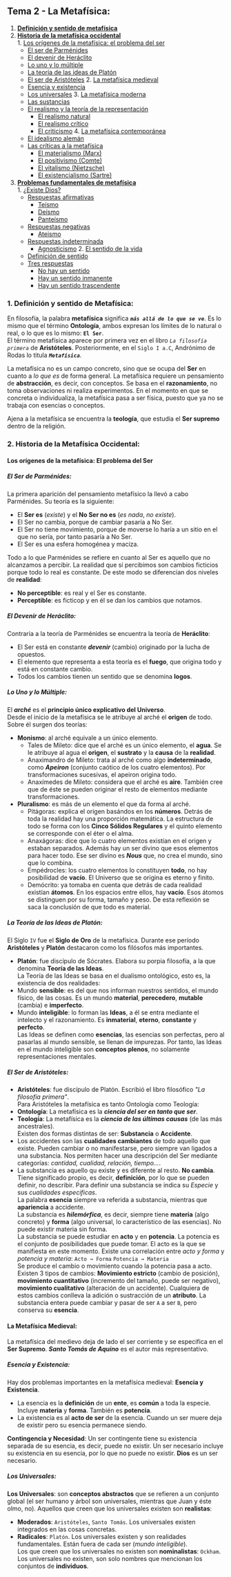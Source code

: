 ## Tema 2 - La Metafísica:  
  1.  [**Definición y sentido de metafísica**](#1-definición-y-sentido-de-metafísica)  
  2.  [**Historia de la metafísica occidental**](#2-historia-de-la-metafísica-occidental)  
    1. [Los orígenes de la metafísica: el problema del ser](#los-orígenes-de-la-metafísica-el-problema-del-ser)
      * [El ser de Parménides](#el-ser-de-parménides)
      * [El devenir de Heráclito](#el-devenir-de-heráclito)
      * [Lo uno y lo múltiple](#lo-uno-y-lo-múltiple)
      * [La teoría de las ideas de Platón](#la-teoría-de-las-ideas-de-platón)
      * [El ser de Aristóteles](#el-ser-de-aristóteles)
    2. [La metafísica medieval](#la-metafísica-medieval)
      * [Esencia y existencia](#esencia-y-existencia)
      * [Los universales](#los-universales)
    3. [La metafísica moderna](#la-metafísica-moderna)
      * [Las sustancias](#las-sustancias)
      * [El realismo y la teoría de la representación](#)
        * [El realismo natural](#)
        * [El realismo crítico](#)
        * [El criticismo](#)
    4. [La metafísica contemporánea](#)
      * [El idealismo alemán](#)
      * [Las críticas a la metafísica](#)
        * [El materialismo (Marx)](#)
        * [El positivismo (Comte)](#)
        * [El vitalismo (Nietzsche)](#)
        * [El existencialismo (Sartre)](#)
  3.  [**Problemas fundamentales de metafísica**](#3-problemas-fundamentales-de-metafísica)  
    1. [¿Existe Dios?](#)
      * [Respuestas afirmativas](#)
        * [Teísmo](#)
        * [Deísmo](#)
        * [Panteísmo](#)
      * [Respuestas negativas](#)
        * [Ateismo](#)
      * [Respuestas indeterminada](#)
        * [Agnosticismo](#)
    2. [El sentido de la vida](#)
      * [Definición de sentido](#)
      * [Tres respuestas](#)
        * [No hay un sentido](#)
        * [Hay un sentido inmanente](#)
        * [Hay un sentido trascendente](#)

### 1. Definición y sentido de Metafísica:  
En filosofía, la palabra **metafísica** significa ***`más allá de lo que se ve`***. Es lo mismo que el término **Ontología**, ambos expresan los límites de lo natural o real, o lo que es lo mismo: **`El Ser`**.  
El término metafísica aparece por primera vez en el libro *`La filosofía primera`* de **Aristóteles**. Posteriormente, en el `Siglo I a.C`, Andrónimo de Rodas lo titula ***`Metafísica`***.  

La metafísica no es un campo concreto, sino que se ocupa del **Ser** en cuanto a *lo que es* de forma general. La metafísica requiere un pensamiento de **abstracción**, es decir, con conceptos. Se basa en el **razonamiento**, no toma observaciones ni realiza experimentos. En el momento en que se concreta o individualiza, la metafísica pasa a ser física, puesto que ya no se trabaja con esencias o conceptos.  

Ajena a la metafísica se encuentra la **teología**, que estudia el **Ser supremo** dentro de la religión.

### 2. Historia de la Metafísica Occidental:  
#### Los orígenes de la metafísica: El problema del Ser
##### El Ser de Parménides:  
La primera aparición del pensamiento metafísico la llevó a cabo Parménides. Su teoría es la siguiente:  
  * El **Ser es** (*existe*) y el **No Ser no es** (*es nada*, *no existe*).  
  * El Ser no cambia, porque de cambiar pasaría a No Ser.  
  * El Ser no tiene movimiento, porque de moverse lo haría a un sitio en el que no sería, por tanto pasaría a No Ser.  
  * El Ser es una esfera homogénea y maciza.  

Todo a lo que Parménides se refiere en cuanto al Ser es aquello que no alcanzamos a percibir. La realidad que sí percibimos son cambios ficticios porque todo lo real es constante. De este modo se diferencian dos niveles de **realidad**:  
  * **No perceptible**: es real y el Ser es constante.  
  * **Perceptible**: es ficticop y en él se dan los cambios que notamos.  

##### El Devenir de Heráclito:  
Contraria a la teoría de Parménides se encuentra la teoría de **Heráclito**:  
  * El Ser está en constante ***devenir*** (cambio) originado por la lucha de opuestos.  
  * El elemento que representa a esta teoría es el **fuego**, que origina todo y está en constante cambio.  
  * Todos los cambios tienen un sentido que se denomina **logos**.  

##### Lo Uno y lo Múltiple:  
El ***arché*** es el **principio único explicativo del Universo**.  
Desde el inicio de la metafísica se le atribuye al arché el **origen** de todo. Sobre él surgen dos teorías:  
  * **Monismo**: al arché equivale a un único elemento.  
    * Tales de Mileto: dice que el arché es un único elemento, el **agua**. Se le atribuye al agua el **origen**, el **sustrato** y la **causa** de la **realidad**.  
    * Anaximandro de Mileto: trata al arché como algo **indeterminado**, como ***Apeiron*** (conjunto caótico de los cuatro elementos). Por transformaciones sucesivas, el apeiron origina todo.  
    * Anaxímedes de Mileto: considera que el arché es **aire**. También cree que de éste se pueden originar el resto de elementos mediante transformaciones.  
  * **Pluralismo**: es más de un elemento el que da forma al arché.  
    * Pitágoras: explica el origen basándos en los **números**. Detrás de toda la realidad hay una proporción matemática. La estructura de todo se forma con los **Cinco Sólidos Regulares** y el quinto elemento se corresponde con el éter o el alma.  
    * Anaxágoras: dice que lo cuatro elementos existían en el origen y estaban separados. Además hay un ser divino que esos elementos para hacer todo. Ese ser divino es ***Nous*** que, no crea el mundo, sino que lo combina.
    * Empédrocles: los cuatro elementos lo constituyen **todo**, no hay posibilidad de **vacío**. El Universo que se origina es eterno y finito.
    * Demócrito: ya tomaba en cuenta que detrás de cada realidad existían **átomos**. En los espacios entre ellos, hay **vacío**. Esos átomos se distinguen por su forma, tamaño y peso. De esta reflexión se saca la conclusión de que todo es material.

##### La Teoría de las Ideas de Platón:  
El Siglo `IV` fue el **Siglo de Oro** de la metafísica. Durante ese período **Aristóteles** y **Platón** destacaron como los filósofos más importantes.  
  * **Platón**: fue discípulo de Sócrates. Elabora su porpia filosofía, a la que denomina **Teoría de las Ideas**.  
  La Teoría de las Ideas se basa en el dualismo ontológico, esto es, la existencia de dos realidades:
   * Mundo **sensible**: es del que nos informan nuestros sentidos, el mundo físico, de las cosas. Es un mundo **material**, **perecedero**, **mutable** (cambia) e **imperfecto**.
   * Mundo **inteligible**: lo forman las **Ideas**, a él se entra mediante el intelecto y el razonamiento. Es **inmaterial**, **eterno**, **constante** y **perfecto**.  
  Las Ideas se definen como **esencias**, las esencias son perfectas, pero al pasarlas al mundo sensible, se llenan de impurezas. Por tanto, las Ideas en el mundo inteligible son **conceptos plenos**, no solamente representaciones mentales.  

##### El Ser de Aristóteles:  
  * **Aristóteles**: fue discípulo de Platón. Escribió el libro filosófico *"La filosofía primera"*.  
  Para Aristóteles la metafísica es tanto Ontología como Teología:
   * **Ontología**: La metafísica es la ***ciencia del ser en tanto que ser***.  
   * **Teología**: La metafísica es la ***ciencia de las últimas causas*** (de las más ancestrales).  
  Existen dos formas distintas de ser: **Substancia** o **Accidente**.  
   * Los accidentes son las **cualidades cambiantes** de todo aquello que existe. Pueden cambiar o no manifestarse, pero siempre van ligados a una substancia. Nos permiten hacer una descripción del Ser mediante categorías: *cantidad, cualidad, relación, tiempo...*.  
   * La substancia es aquello qu existe y es diferente al resto. **No cambia**. Tiene significado propio, es decir, **definición**, por lo que se pueden definir, no describir. Para definir una substancia se indica su *Especie* y sus *cualidades específicas*.  
   La palabra **esencia** siempre va referida a substancia, mientras que **apariencia** a accidente.  
   La substancia es ***hilemórfica***, es decir, siempre tiene **materia** (algo concreto) y **forma** (algo universal, lo característico de las esencias). No puede existir materia sin forma.  
   La substancia se puede estudiar en **acto** y en **potencia**. La potencia es el conjunto de posibilidades que puede tomar. El acto es la que se manifiesta en este momento. Existe una correlación entre *acto y forma* y *potencia y materia*: `Acto → Forma`  `Potencia → Materia`  
   Se produce el cambio o movimiento cuando la potencia pasa a acto. Existen 3 tipos de cambios: **Movimiento estricto** (cambio de posición), **movimiento cuantitativo** (incremento del tamaño, puede ser negativo), **movimiento cualitativo** (alteración de un accidente).  Cualquiera de estos cambios conlleva la adición o sustracción de un **atributo**. La substancia entera puede cambiar y pasar de ser `A` a ser `B`, pero conserva su **esencia**.  

#### La Metafísica Medieval:  
La metafísica del medievo deja de lado el ser corriente y se especifica en el **Ser Supremo**. ***Santo Tomás de Aquino*** es el autor más representativo.  

##### Esencia y Existencia:  
Hay dos problemas importantes en la metafísica medieval: **Esencia y Existencia**.  
  * La esencia es la **definición** de un **ente**, es **común** a toda la especie. Incluye **materia** y **forma**. También es **potencia**.  
  * La existencia es al **acto de ser** de la esencia. Cuando un ser muere deja de existir pero su esencia permanece siendo.  

**Contingencia y Necesidad**: Un ser contingente tiene su existencia separada de su esencia, es decir, puede no existir. Un ser necesario incluye su existencia en su esencia, por lo que no puede no existir. **Dios** es un ser necesario.  

##### Los Universales:  
**Los Universales**: son **conceptos abstractos** que se refieren a un conjunto global (el ser humano y árbol son universales, mientras que Juan y éste olmo, no). Aquellos que creen que los universales existen son **realistas**:  
  * **Moderados**: `Aristóteles`, `Santo Tomás`. Los universales existen integrados en las cosas concretas.  
  * **Radicales**: `Platón`. Los universales existen y son realidades fundamentales. Están fuera de cada ser (*mundo inteligible*).  
  Los que creen que los universales no existen son **nominalistas**: `Ockham`. Los universales no existen, son solo nombres que mencionan los conjuntos de **individuos**.  
